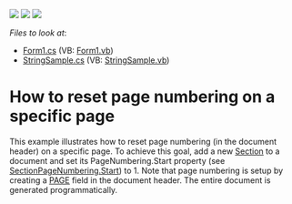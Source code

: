<!-- default badges list -->
![](https://img.shields.io/endpoint?url=https://codecentral.devexpress.com/api/v1/VersionRange/128611056/20.1.2%2B)
[![](https://img.shields.io/badge/Open_in_DevExpress_Support_Center-FF7200?style=flat-square&logo=DevExpress&logoColor=white)](https://supportcenter.devexpress.com/ticket/details/E3491)
[![](https://img.shields.io/badge/📖_How_to_use_DevExpress_Examples-e9f6fc?style=flat-square)](https://docs.devexpress.com/GeneralInformation/403183)
<!-- default badges end -->
<!-- default file list -->
*Files to look at*:

* [Form1.cs](./CS/Form1.cs) (VB: [Form1.vb](./VB/Form1.vb))
* [StringSample.cs](./CS/StringSample.cs) (VB: [StringSample.vb](./VB/StringSample.vb))
<!-- default file list end -->
# How to reset page numbering on a specific page


<p>This example illustrates how to reset page numbering (in the document header) on a specific page. To achieve this goal, add a new <a href="http://documentation.devexpress.com/#WindowsForms/CustomDocument9553"><u>Section</u></a> to a document and set its PageNumbering.Start property (see <a href="http://documentation.devexpress.com/#CoreLibraries/DevExpressXtraRichEditAPINativeSectionPageNumbering_Starttopic"><u>SectionPageNumbering.Start</u></a>) to 1. Note that page numbering is setup by creating a <a href="http://documentation.devexpress.com/#WindowsForms/CustomDocument9716"><u>PAGE</u></a> field in the document header. The entire document is generated programmatically.</p>

<br/>


